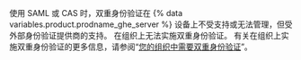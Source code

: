 使用 SAML 或 CAS 时，双重身份验证在 {% data variables.product.prodname_ghe_server %} 设备上不受支持或无法管理，但受外部身份验证提供商的支持。 在组织上无法实施双重身份验证。 有关在组织上实施双重身份验证的更多信息，请参阅“[您的组织中需要双重身份验证](/enterprise/user/articles/requiring-two-factor-authentication-in-your-organization/)”。
